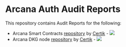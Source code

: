 # Arcana Auth Audit Reports

This repository contains Audit Reports for the following:

* Arcana Smart Contracts [repository](https://github.com/arcana-network/arcana-smart-contract) by [Certik](https://www.certik.com/) - <a href="./REP-final-20221228T082421Z.pdf"><img src="http://wwwimages.adobe.com/content/dam/acom/en/legal/images/badges/Adobe_PDF_file_icon_32x32.png" ></img></a>
* Arcana DKG node [repository](https://github.com/arcana-network/dkgnode) by [Certik](https://www.certik.com/) - <a href="./REP-final-20221228T073502Z.pdf"><img src="http://wwwimages.adobe.com/content/dam/acom/en/legal/images/badges/Adobe_PDF_file_icon_32x32.png" ></img></a>
